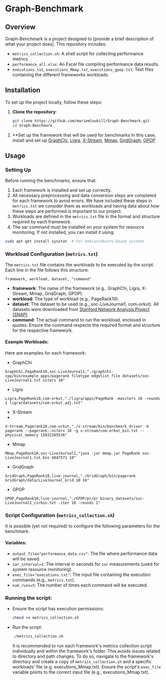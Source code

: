 # Graph-Benchmark

## Overview

Graph-Benchmark is a project designed to [provide a brief description of what your project does]. This repository includes:

- `metrics_collection.sh`: A shell script for collecting performance metrics.
- `performance_all.xlsx`: An Excel file compiling performance data results.
- `executions.txt`, `executions_Mmap.txt`, `executions_gpop.txt`: Text files containing the different frameworks workloads.

## Installation

To set up the project locally, follow these steps:

1. **Clone the repository**:
   ```bash
   git clone https://github.com/mariemloukill/Graph-Benchmark.git
   cd Graph-Benchmark
2. **Set up the framework that will be used for benchmarks
   In this case, install and set up [GraphChi](https://github.com/GraphChi/graphchi-cpp), [Ligra](https://github.com/jshun/ligra), [X-Stream](https://github.com/bindscha/x-stream), [Mmap](https://poloclub.gatech.edu/mmap/), [GridGraph](https://github.com/thu-pacman/GridGraph), [GPOP](https://github.com/thu-pacman/GridGraph)


## Usage

### Setting Up

Before running the benchmarks, ensure that:
1. Each framework is installed and set up correctly.
2. All necessary preprocessing and data conversion steps are completed for each framework to avoid errors. We have included these steps in `metrics.txt` we consider them as workloads and having data about how these steps are performed is important to our project.
3. Workloads are defined in the `metrics.txt` file in the format and structure required by each framework.
4. The sar command must be installed on your system for resource monitoring. If not installed, you can install it using:
```bash
sudo apt-get install sysstat  # For Debian/Ubuntu-based systems
```
### Workload Configuration (`metrics.txt`)

The `metrics.txt` file contains the workloads to be executed by the script. Each line in the file follows this structure:

`framework, workload, dataset, "command"`

- **framework**: The name of the framework (e.g., GraphChi, Ligra, X-Stream, Mmap, GridGraph, GPOP).
- **workload**: The type of workload (e.g., PageRank10).
- **dataset**: The dataset to be used (e.g., soc-LiveJournal1, com-orkut). All datasets were downloaded from [Stanford Network Analysis Project (SNAP)](https://snap.stanford.edu/)
- **command**: The actual command to run the workload, enclosed in quotes. Ensure the command respects the required format and structure for the respective framework.

#### Example Workloads:
Here are examples for each framework:
- GraphChi

`GraphChi,PageRank10,soc-LiveJournal1,"./graphchi-cpp/bin/example_apps/pagerank filetype edgelist file datasets/soc-LiveJournal1.txt niters 10"`

- Ligra
  
`Ligra,PageRank10,com-orkut,"./ligra/apps/PageRank -maxiters 10 -rounds 1 ligra/datasets/com-orkut_adj.txt"`

- X-Stream
- 
`X-Stream,Pagerank10,com-orkut,"./x-stream/bin/benchmark_driver -b pagerank --pagerank::niters 10 -g x-stream/com-orkut_bin.txt --physical_memory 15032385536"`

- Mmap
  
`Mmap,PageRank10,soc-LiveJournal1,"java -jar mmap.jar PageRank soc-LiveJournal1.txt.bin 4847571 10"`

- GridGraph
  
`GridGraph,PageRank10,live-journal,"./GridGraph/bin/pagerank GridGraph/data/LiveJournal_Grid 10 16"`

- GPOP
  
`GPOP,PageRank10,live-journal,"./GPOP/pr/pr binary_datasets/soc-LiveJournal1_csrbin.txt -iter 10 -rounds 1"`

### Script Configuration (`metrics_collection.sh`)

It is possible (yet not required) to configure the following parameters for the benchmark: 
#### Variables:
- `output_file="performance_data.csv"`: The file where performance data will be saved.
- `sar_interval=1`: The interval in seconds for `sar` measurements (used for system resource monitoring).
- `exec_file="executions.txt"`: The input file containing the execution commands (e.g., `metrics.txt`).
- `num_runs=5`: The number of times each command will be executed.


### Running the script: 
 - Ensure the script has execution permissions:
     ```bash
     chmod +x metrics_collection.sh
     ```
- Run the script:
     ```bash
     ./metrics_collection.sh
     ```

  It is recommended to run each framework's metrics collection script individually and within the framework's folder. This avoids issues related to directory and path changes.  To do so, navigate to the framework's directory and create a copy of `metrics_collection.sh` and a specific workloads' file (e.g. executions_Mmap.txt). Ensure the script's  `exec_file` variable points to the correct input file (e.g., executions_Mmap.txt).

